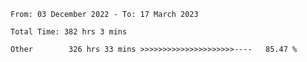 <!--START_SECTION:waka-->

```text
From: 03 December 2022 - To: 17 March 2023

Total Time: 382 hrs 3 mins

Other        326 hrs 33 mins >>>>>>>>>>>>>>>>>>>>>----   85.47 %
```

<!--END_SECTION:waka-->